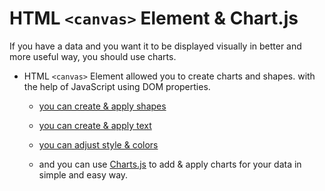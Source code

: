 # HTML `<canvas>` Element & Chart.js
If you have a data and you want it to be displayed visually in better and more useful way, you should use charts.
 * HTML `<canvas>` Element allowed you to create charts and shapes. with the help of JavaScript using DOM properties.
    * [you can create & apply shapes](https://developer.mozilla.org/en-US/docs/Web/API/Canvas_API/Tutorial/Drawing_shapes)  


    * [you can create & apply text](https://developer.mozilla.org/en-US/docs/Web/API/Canvas_API/Tutorial/Drawing_text)


    * [you can adjust style & colors](https://developer.mozilla.org/en-US/docs/Web/API/Canvas_API/Tutorial/Applying_styles_and_colors)

    
    * and you can use [Charts.js](https://www.webdesignerdepot.com/2013/11/easily-create-stunning-animated-charts-with-chart-js/) to add & apply charts for your data in simple and easy way.
